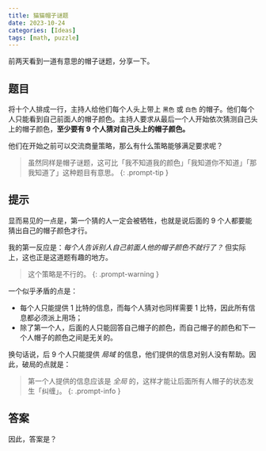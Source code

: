 ```yaml
---
title: 猫猫帽子谜题
date: 2023-10-24
categories: [Ideas]
tags: [math, puzzle]
---
```


前两天看到一道有意思的帽子谜题，分享一下。

## 题目

将十个人排成一行，主持人给他们每个人头上带上 `黑色` 或 `白色` 的帽子。他们每个人只能看到自己前面人的帽子颜色。主持人要求从最后一个人开始依次猜测自己头上的帽子颜色，**至少要有 9 个人猜对自己头上的帽子颜色。**

他们在开始之前可以交流商量策略，那么有什么策略能够满足要求呢？

> 虽然同样是帽子谜题，这可比「我不知道我的颜色」「我知道你不知道」「那我知道了」这种题目有意思。
{: .prompt-tip }

## 提示

显而易见的一点是，第一个猜的人一定会被牺牲，也就是说后面的 9 个人都要能猜出自己的帽子颜色才行。

我的第一反应是：*每个人告诉别人自己前面人他的帽子颜色不就行了？* 但实际上，这也正是这道题有趣的地方。

> 这个策略是不行的。
{: .prompt-warning }

一个似乎矛盾的点是：
- 每个人只能提供 1 比特的信息，而每个人猜对也同样需要 1 比特，因此所有信息都必须派上用场；
- 除了第一个人，后面的人只能回答自己帽子的颜色，而自己帽子的颜色和下一个人帽子的颜色之间是无关的。

换句话说，后 9 个人只能提供 *局域* 的信息，他们提供的信息对别人没有帮助。因此，破局的点就是：

> 第一个人提供的信息应该是 *全局* 的，这样才能让后面所有人帽子的状态发生「纠缠」。
{: .prompt-info }

## 答案

因此，答案是？